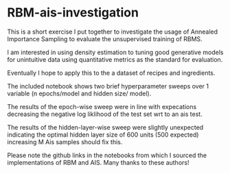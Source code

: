 # RBM-ais-investigation
This is a short exercise I put together to investigate the usage of Annealed Importance Sampling to evaluate the unsupervised training of RBMS.

I am interested in using density estimation to tuning good generative models for unintuitive data using quantitative metrics as the standard
for evaluation. 

Eventually I hope to apply this to the a dataset of recipes and ingredients.

The included notebook shows two brief hyperparameter sweeps over 1 variable (n epochs/model and hidden size/ model).

The results of the epoch-wise sweep were in line with expecations decreasing the negative log liklihood of the test set wrt to an ais test.

The results of the hidden-layer-wise sweep were slightly unexpected indicating the optimal hidden layer size of 600 units (500 expected) increasing
M Ais samples should fix this.

Please note the github links in the notebooks from which I sourced the implementations of RBM and AIS. Many thanks to these authors!
